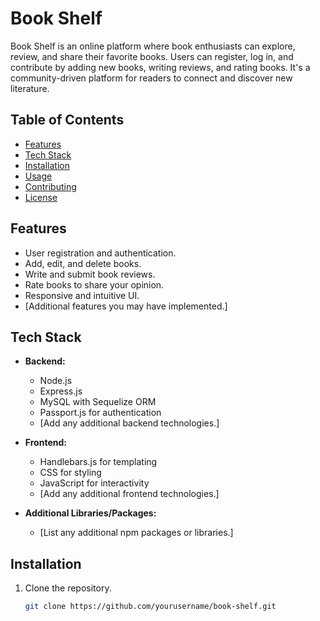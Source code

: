 # Book Shelf

Book Shelf is an online platform where book enthusiasts can explore, review, and share their favorite books. Users can register, log in, and contribute by adding new books, writing reviews, and rating books. It's a community-driven platform for readers to connect and discover new literature.

## Table of Contents

- [Features](#features)
- [Tech Stack](#tech-stack)
- [Installation](#installation)
- [Usage](#usage)
- [Contributing](#contributing)
- [License](#license)

## Features

- User registration and authentication.
- Add, edit, and delete books.
- Write and submit book reviews.
- Rate books to share your opinion.
- Responsive and intuitive UI.
- [Additional features you may have implemented.]

## Tech Stack

- **Backend:**
  - Node.js
  - Express.js
  - MySQL with Sequelize ORM
  - Passport.js for authentication
  - [Add any additional backend technologies.]

- **Frontend:**
  - Handlebars.js for templating
  - CSS for styling
  - JavaScript for interactivity
  - [Add any additional frontend technologies.]

- **Additional Libraries/Packages:**
  - [List any additional npm packages or libraries.]

## Installation

1. Clone the repository.
   ```bash
   git clone https://github.com/yourusername/book-shelf.git

